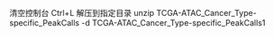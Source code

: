 清空控制台 Ctrl+L
解压到指定目录 unzip TCGA-ATAC_Cancer_Type-specific_PeakCalls -d TCGA-ATAC_Cancer_Type-specific_PeakCalls1
<!--stackedit_data:
eyJoaXN0b3J5IjpbLTE5NzkzOTk2MzQsLTY5NTgzMzg2MiwtMT
A4ODg3MjUwMF19
-->
